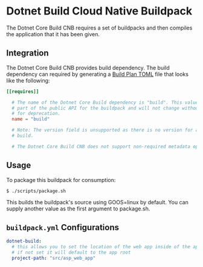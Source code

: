 # Dotnet Build Cloud Native Buildpack

The Dotnet Core Build CNB requires a set of buildpacks and then compiles the application that
it has been given.

## Integration

The Dotnet Core Build CNB provides build dependency. The build dependency can required
by generating a [Build Plan
TOML](https://github.com/buildpacks/spec/blob/master/buildpack.md#build-plan-toml)
file that looks like the following:

```toml
[[requires]]

  # The name of the Dotnet Core Build dependency is "build". This value is considered
  # part of the public API for the buildpack and will not change without a plan
  # for deprecation.
  name = "build"

  # Note: The version field is unsupported as there is no version for a set of
  # build.

  # The Dotnet Core Build CNB does not support non-required metadata options.
```

## Usage
To package this buildpack for consumption:
```
$ ./scripts/package.sh
```
This builds the buildpack's source using GOOS=linux by default. You can supply another value as the first argument to package.sh.

## `buildpack.yml` Configurations

```yaml
dotnet-build:                                                                                                                                                 │·············
  # this allows you to set the location of the web app inside of the app root
  # if not set it will default to the app root
  project-path: "src/asp_web_app"
```
